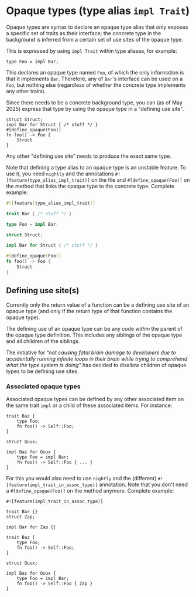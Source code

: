 # Opaque types (type alias `impl Trait`)

Opaque types are syntax to declare an opaque type alias that only
exposes a specific set of traits as their interface; the concrete type in the
background is inferred from a certain set of use sites of the opaque type.

This is expressed by using `impl Trait` within type aliases, for example:

```rust,ignore
type Foo = impl Bar;
```

This declares an opaque type named `Foo`, of which the only information is that
it implements `Bar`. Therefore, any of `Bar`'s interface can be used on a `Foo`,
but nothing else (regardless of whether the concrete type implements any other traits).

Since there needs to be a concrete background type,
you can (as of <!-- date-check --> May 2025) express that type
by using the opaque type in a "defining use site".

```rust,ignore
struct Struct;
impl Bar for Struct { /* stuff */ }
#[define_opaque(Foo)]
fn foo() -> Foo {
    Struct
}
```

Any other "defining use site" needs to produce the exact same type.

Note that defining a type alias to an opaque type is an unstable feature.
To use it, you need `nightly` and the annotations `#![feature(type_alias_impl_trait)]` on the file and `#[define_opaque(Foo)]` on the method that links the opaque type to the concrete type.
Complete example:

```rust
#![feature(type_alias_impl_trait)]

trait Bar { /* stuff */ }

type Foo = impl Bar;

struct Struct;

impl Bar for Struct { /* stuff */ }

#[define_opaque(Foo)]
fn foo() -> Foo {
    Struct
}
```

## Defining use site(s)

Currently only the return value of a function can be a defining use site
of an opaque type (and only if the return type of that function contains
the opaque type).

The defining use of an opaque type can be any code *within* the parent
of the opaque type definition. This includes any siblings of the
opaque type and all children of the siblings.

The initiative for *"not causing fatal brain damage to developers due to
accidentally running infinite loops in their brain while trying to
comprehend what the type system is doing"* has decided to disallow children
of opaque types to be defining use sites.

### Associated opaque types

Associated opaque types can be defined by any other associated item
on the same trait `impl` or a child of these associated items. For instance:

```rust,ignore
trait Baz {
    type Foo;
    fn foo() -> Self::Foo;
}

struct Quux;

impl Baz for Quux {
    type Foo = impl Bar;
    fn foo() -> Self::Foo { ... }
}
```

For this you would also need to use `nightly` and the (different) `#![feature(impl_trait_in_assoc_type)]` annotation.
Note that you don't need a `#[define_opaque(Foo)]` on the method anymore.
Complete example:

```
#![feature(impl_trait_in_assoc_type)]

trait Bar {}
struct Zap;

impl Bar for Zap {}

trait Baz {
    type Foo;
    fn foo() -> Self::Foo;
}

struct Quux;

impl Baz for Quux {
    type Foo = impl Bar;
    fn foo() -> Self::Foo { Zap }
}
```
